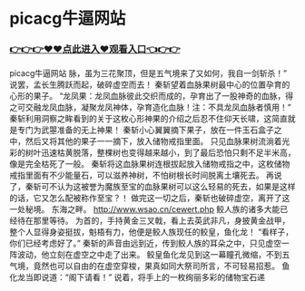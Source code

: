# picacg牛逼网站

### <a href="https://github.com/xinfue/dunp/issues/2">👉👉👉♥♥点此进入♥观看入口👈👉👉</a>

picacg牛逼网站
 脉，虽为三花聚顶，但是五气境来了又如何，我自一剑斩杀！”
    说罢，孟长生腾跃而起，破碎虚空而去！
    秦斩望着血脉果树最中心的位置孕育的心形的果子。
    “龙凤果：龙凤血脉彼此交织而成的，孕育出了一股神奇的血脉，得之可交融龙凤血脉，凝聚龙凤神体，孕育造化血脉！注：不具龙凤血脉者慎用！”
    秦斩利用洞察之眸看到的关于这枚心形神果的介绍之后忍不住仰天长啸，这简直就是专门为武曌准备的无上神果！
    秦斩小心翼翼摘下果子，放在一件玉石盒子之中，然后又将其他的果子一一摘下，放入储物戒指里面。
    只见血脉果树流淌着光彩的树叶迅速枯黄脱落，整棵树也变得越来越小，到了最后恐怕只剩不足半米高，像是完全枯死了一般。
    秦斩将这血脉果树连根拔起放入储物戒指之中，这枚储物戒指里面有不少能量石，可以滋养神树，不怕树根长时间脱离土壤死去。
    再说了，秦斩可不认为这被誉为魔族至宝的血脉果树可以这么轻易的死去，如果是这样的话，它又怎么配被称作至宝？！
    做完这一切之后，秦斩也破碎虚空，离开了这一处秘境。
    东海之畔。
    http://www.wsao.cn/cewert.php
    鲛人族的诸多大能已经待在那里等待。
    为首的，手持黄金三叉戟，看上去英武非凡，身披黄金战甲，整个人显得身姿挺拔，魁梧有力，他便是鲛人族现任的鲛皇，鱼化龙！
    “看样子，你们已经考虑好了。”
    秦斩的声音由远到近，传到鲛人族的耳朵之中，只见虚空一阵波动，他立刻在虚空之中走了出来。
    鲛皇鱼化龙见到这一幕瞳孔微缩，不到五气境，竟然也可以自由的在虚空穿梭，果真如同大祭司所言，不可轻易招惹。
    鱼化龙当即说道：“阁下请看！”
    说着，将手上的一枚绚丽多彩的储物宝石递
